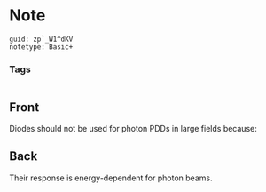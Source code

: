 # Note
```
guid: zp`_W1^dKV
notetype: Basic+
```

### Tags
```
```

## Front
Diodes should not be used for photon PDDs in large fields because:

## Back
Their response is energy-dependent for photon beams.
